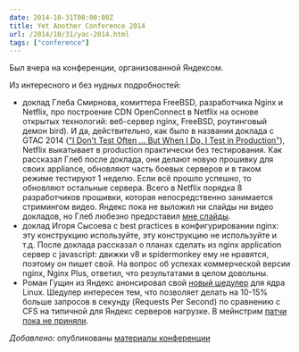 ```yaml
---
date: 2014-10-31T00:00:00Z
title: Yet Another Conference 2014
url: /2014/10/31/yac-2014.html
tags: ["conference"]
---
```


Был вчера на конференции, организованной Яндексом.

Из интересного и без нудных подробностей:

- доклад Глеба Смирнова, комиттера FreeBSD, разработчика Nginx и Netflix,
про построение CDN OpenConnect в Netflix на основе открытых технологий: веб-сервер nginx,
FreeBSD, роутинговый демон bird). И да, действительно,
как было в названии доклада с GTAC 2014 (["I Don't Test Often ... But When I Do, I Test in Production"](https://developers.google.com/google-test-automation-conference/2014/presentations)),
Netflix выкатывает в production практически без тестирования.
Как рассказал Глеб после доклада, они делают новую прошивку для своих appliance,
обновляют часть боевых серверов и в таком режиме тестируют 1 неделю.
Если всё прошло успешно, то обновляют остальные сервера.
Всего в Netflix порядка 8 разработчиков прошивки, которая
непосредственно занимается стримингом видео.
Яндекс пока не выложил ни слайды ни видео докладов,
но Глеб любезно предоставил [мне слайды](https://bronevichok.ru/trash/slides.pdf).
- доклад Игоря Сысоева с best practices в конфигурировании nginx:
эту конструкцию используйте, эту конструкцию не используйте и т.д.
После доклада рассказал о планах сделать из nginx application сервер с javascript:
движки v8 и spidermonkey ему не нравятся, поэтому он пишет свой.
На вопрос об успехах коммерческой версии nginx, Nginx Plus, ответил,
что результатами в целом довольны.
- Роман Гущин из Яндекс анонсировал свой [новый шедулер](https://github.com/yandex/smart) для ядра Linux.
Шедулер интересен тем, что позволяет делать на 10-15% больше запросов в секунду (Requests Per Second)
по сравнению с CFS на типичной для Яндекс серверов нагрузке.
В мейнстрим [патчи пока не приняли](https://lkml.org/lkml/2014/9/4/203).

_Добавлено:_  опубликованы [материалы конференции](https://events.yandex.ru/events/yac/2014/)
